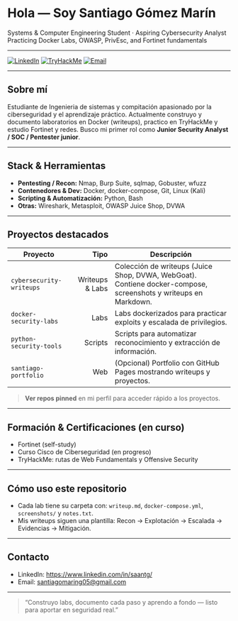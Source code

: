 #  Hola — Soy Santiago Gómez Marín

 Systems & Computer Engineering Student · Aspiring Cybersecurity Analyst  
 Practicing Docker Labs, OWASP, PrivEsc, and Fortinet fundamentals

---

[![LinkedIn](https://img.shields.io/badge/LinkedIn-SantiagoGomezMarin-0A66C2?style=for-the-badge&logo=linkedin&logoColor=white)](https://www.linkedin.com/in/saantg/)
[![TryHackMe](https://img.shields.io/badge/TryHackMe-SantiagoGomez-9C27B0?style=for-the-badge&logo=tryhackme&logoColor=white)](https://tryhackme.com/p/santiagomaring05)
[![Email](https://img.shields.io/badge/Email-santiago.gomez%40gmail.com-D14836?style=for-the-badge&logo=gmail&logoColor=white)](mailto:santiagomaring05@gmail.com)


---

##  Sobre mí
Estudiante de Ingenieria de sistemas y compitación apasionado por la ciberseguridad y el aprendizaje práctico. Actualmente construyo y documento laboratorios en Docker (writeups), 
practico en TryHackMe y estudio Fortinet y redes. Busco mi primer rol como **Junior Security Analyst / SOC / Pentester junior**.

---

##  Stack & Herramientas
- **Pentesting / Recon:** Nmap, Burp Suite, sqlmap, Gobuster, wfuzz  
- **Contenedores & Dev:** Docker, docker-compose, Git, Linux (Kali)  
- **Scripting & Automatización:** Python, Bash  
- **Otras:** Wireshark, Metasploit, OWASP Juice Shop, DVWA

---

##  Proyectos destacados
| Proyecto | Tipo | Descripción |
|---|---:|---|
| `cybersecurity-writeups` | Writeups & Labs | Colección de writeups (Juice Shop, DVWA, WebGoat). Contiene docker-compose, screenshots y writeups en Markdown. |
| `docker-security-labs` | Labs | Labs dockerizados para practicar exploits y escalada de privilegios. |
| `python-security-tools` | Scripts | Scripts para automatizar reconocimiento y extracción de información. |
| `santiago-portfolio` | Web | (Opcional) Portfolio con GitHub Pages mostrando writeups y proyectos. |

> **Ver repos pinned** en mi perfil para acceder rápido a los proyectos.

---

## Formación & Certificaciones (en curso)
- Fortinet (self-study)  
- Curso Cisco de Ciberseguridad (en progreso)  
- TryHackMe: rutas de Web Fundamentals y Offensive Security

---

##  Cómo uso este repositorio
- Cada lab tiene su carpeta con: `writeup.md`, `docker-compose.yml`, `screenshots/` y `notes.txt`.  
- Mis writeups siguen una plantilla: Recon → Explotación → Escalada → Evidencias → Mitigación.

---



##  Contacto
- LinkedIn: https://www.linkedin.com/in/saantg/
- Email: santiagomaring05@gmail.com

---

>  “Construyo labs, documento cada paso y aprendo a fondo — listo para aportar en seguridad real.”
